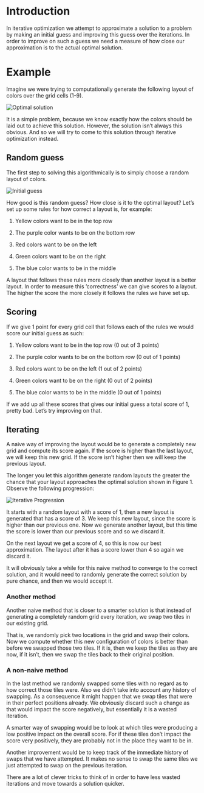 # Introduction

In iterative optimization we attempt to approximate a solution to a
problem by making an initial guess and improving this guess over the
iterations. In order to improve on such a guess we need a measure of how
close our approximation is to the actual optimal solution.  
  

# Example

Imagine we were trying to computationally generate the following layout
of colors over the grid cells (1-9).

![Optimal solution](images/finalproject/State1.png)

It is a simple problem, because we know exactly how the colors should be
laid out to achieve this solution. However, the solution isn’t always
this obvious. And so we will try to come to this solution through
iterative optimization instead.  

## Random guess

The first step to solving this algorithmically is to simply choose a
random layout of colors.  

![Initial guess](images/finalproject/State2.png)

How good is this random guess? How close is it to the optimal layout?
Let’s set up some rules for how correct a layout is, for example:  

1.  Yellow colors want to be in the top row

2.  The purple color wants to be on the bottom row

3.  Red colors want to be on the left

4.  Green colors want to be on the right

5.  The blue color wants to be in the middle

A layout that follows these rules more closely than another layout is a
better layout. In order to measure this ’correctness’ we can give scores
to a layout. The higher the score the more closely it follows the rules
we have set up.

## Scoring

If we give 1 point for every grid cell that follows each of the rules we
would score our initial guess as such:  

1.  Yellow colors want to be in the top row (0 out of 3 points)

2.  The purple color wants to be on the bottom row (0 out of 1 points)

3.  Red colors want to be on the left (1 out of 2 points)

4.  Green colors want to be on the right (0 out of 2 points)

5.  The blue color wants to be in the middle (0 out of 1 points)

If we add up all these scores that gives our initial guess a total score
of 1, pretty bad. Let’s try improving on that.

## Iterating

A naive way of improving the layout would be to generate a completely
new grid and compute its score again. If the score is higher than the
last layout, we will keep this new grid. If the score isn’t higher then
we will keep the previous layout.  
  
The longer you let this algorithm generate random layouts the greater
the chance that your layout approaches the optimal solution shown in
Figure 1. Observe the following progression:  

![Iterative Progression](images/finalproject/Progression.png)

It starts with a random layout with a score of 1, then a new layout is
generated that has a score of 3. We keep this new layout, since the
score is higher than our previous one. Now we generate another layout,
but this time the score is lower than our previous score and so we
discard it.  
  
On the next layout we get a score of 4, so this is now our best
approximation. The layout after it has a score lower than 4 so again we
discard it.  
  
It will obviously take a while for this naive method to converge to the
correct solution, and it would need to randomly generate the correct
solution by pure chance, and then we would accept it.

### Another method

Another naive method that is closer to a smarter solution is that
instead of generating a completely random grid every iteration, we swap
two tiles in our existing grid.  
  
That is, we randomly pick two locations in the grid and swap their
colors. Now we compute whether this new configuration of colors is
better than before we swapped those two tiles. If it is, then we keep
the tiles as they are now, if it isn’t, then we swap the tiles back to
their original position.

### A non-naive method

In the last method we randomly swapped some tiles with no regard as to
how correct those tiles were. Also we didn’t take into account any
history of swapping. As a consequence it might happen that we swap tiles
that were in their perfect positions already. We obviously discard such
a change as that would impact the score negatively, but essentially it
is a wasted iteration.  
  
A smarter way of swapping would be to look at which tiles were producing
a low positive impact on the overall score. For if these tiles don’t
impact the score very positively, they are probably not in the place
they want to be in.  
  
Another improvement would be to keep track of the immediate history of
swaps that we have attempted. It makes no sense to swap the same tiles
we just attempted to swap on the previous iteration.  
  
There are a lot of clever tricks to think of in order to have less
wasted iterations and move towards a solution quicker.
